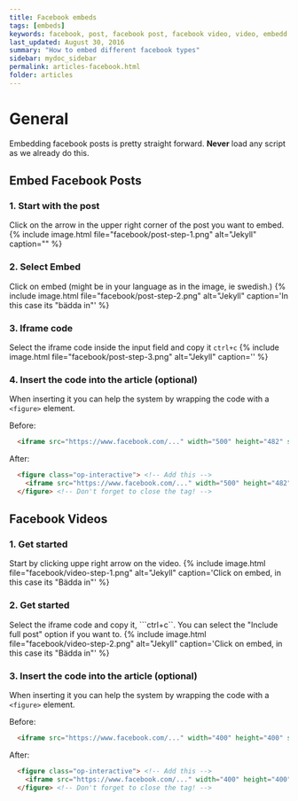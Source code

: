 ```yaml
---
title: Facebook embeds
tags: [embeds]
keywords: facebook, post, facebook post, facebook video, video, embedd
last_updated: August 30, 2016
summary: "How to embed different facebook types"
sidebar: mydoc_sidebar
permalink: articles-facebook.html
folder: articles
---
```


General
=
Embedding facebook posts is pretty straight forward. **Never** load any script as we already do this.


Embed Facebook Posts
-

### 1. Start with the post ###
Click on the arrow in the upper right corner of the post you want to embed.
{% include image.html file="facebook/post-step-1.png" alt="Jekyll" caption="" %}

### 2. Select Embed ###
Click on embed (might be in your language as in the image, ie swedish.)
{% include image.html file="facebook/post-step-2.png" alt="Jekyll" caption='In this case its "bädda in"' %}

### 3. Iframe code ###
Select the iframe code inside the input field and copy it ```ctrl+c```
{% include image.html file="facebook/post-step-3.png" alt="Jekyll" caption='' %}

### 4. Insert the code into the article (optional) ###
When inserting it you can help the system by wrapping the code with a ```<figure>``` element.

Before:

```html
  <iframe src="https://www.facebook.com/..." width="500" height="482" style="border:none; overflow:hidden" scrolling="no" frameborder="0" allowTransparency="true"></iframe>
```

After:

```html
  <figure class="op-interactive"> <!-- Add this -->
    <iframe src="https://www.facebook.com/..." width="500" height="482" style="border:none; overflow:hidden" scrolling="no" frameborder="0" allowTransparency="true"></iframe>
  </figure> <!-- Don't forget to close the tag! -->
```


## Facebook Videos

### 1. Get started ###
Start by clicking uppe right arrow on the video.
{% include image.html file="facebook/video-step-1.png" alt="Jekyll" caption='Click on embed, in this case its "Bädda in"' %}

### 2. Get started ###
Select the iframe code and copy it, ```ctrl+c``. You can select the "Include full post" option if you want to. 
{% include image.html file="facebook/video-step-2.png" alt="Jekyll" caption='Click on embed, in this case its "Bädda in"' %}

### 3. Insert the code into the article (optional) ###
When inserting it you can help the system by wrapping the code with a ```<figure>``` element.

Before:

```html
  <iframe src="https://www.facebook.com/..." width="400" height="400" style="border:none;overflow:hidden" scrolling="no" frameborder="0" allowTransparency="true" allowFullScreen="true"></iframe>
```

After:

```html
  <figure class="op-interactive"> <!-- Add this -->
    <iframe src="https://www.facebook.com/..." width="400" height="400" style="border:none; overflow:hidden" scrolling="no" frameborder="0" allowTransparency="true"></iframe>
  </figure> <!-- Don't forget to close the tag! -->
```